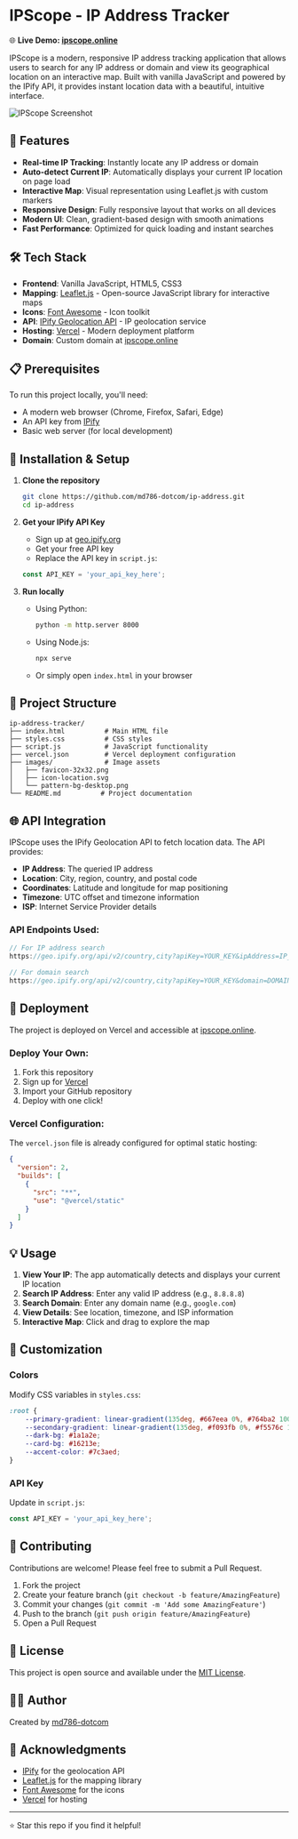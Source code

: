 # IPScope - IP Address Tracker

🌐 **Live Demo: [ipscope.online](https://ipscope.online)**

IPScope is a modern, responsive IP address tracking application that allows users to search for any IP address or domain and view its geographical location on an interactive map. Built with vanilla JavaScript and powered by the IPify API, it provides instant location data with a beautiful, intuitive interface.

![IPScope Screenshot](images/screenshot.png)

## 🚀 Features

- **Real-time IP Tracking**: Instantly locate any IP address or domain
- **Auto-detect Current IP**: Automatically displays your current IP location on page load
- **Interactive Map**: Visual representation using Leaflet.js with custom markers
- **Responsive Design**: Fully responsive layout that works on all devices
- **Modern UI**: Clean, gradient-based design with smooth animations
- **Fast Performance**: Optimized for quick loading and instant searches

## 🛠️ Tech Stack

- **Frontend**: Vanilla JavaScript, HTML5, CSS3
- **Mapping**: [Leaflet.js](https://leafletjs.com/) - Open-source JavaScript library for interactive maps
- **Icons**: [Font Awesome](https://fontawesome.com/) - Icon toolkit
- **API**: [IPify Geolocation API](https://geo.ipify.org/) - IP geolocation service
- **Hosting**: [Vercel](https://vercel.com/) - Modern deployment platform
- **Domain**: Custom domain at [ipscope.online](https://ipscope.online)

## 📋 Prerequisites

To run this project locally, you'll need:

- A modern web browser (Chrome, Firefox, Safari, Edge)
- An API key from [IPify](https://geo.ipify.org/)
- Basic web server (for local development)

## 🔧 Installation & Setup

1. **Clone the repository**
   ```bash
   git clone https://github.com/md786-dotcom/ip-address.git
   cd ip-address
   ```

2. **Get your IPify API Key**
   - Sign up at [geo.ipify.org](https://geo.ipify.org/)
   - Get your free API key
   - Replace the API key in `script.js`:
   ```javascript
   const API_KEY = 'your_api_key_here';
   ```

3. **Run locally**
   - Using Python:
     ```bash
     python -m http.server 8000
     ```
   - Using Node.js:
     ```bash
     npx serve
     ```
   - Or simply open `index.html` in your browser

## 📁 Project Structure

```
ip-address-tracker/
├── index.html          # Main HTML file
├── styles.css          # CSS styles
├── script.js           # JavaScript functionality
├── vercel.json         # Vercel deployment configuration
├── images/             # Image assets
│   ├── favicon-32x32.png
│   ├── icon-location.svg
│   └── pattern-bg-desktop.png
└── README.md          # Project documentation
```

## 🌐 API Integration

IPScope uses the IPify Geolocation API to fetch location data. The API provides:

- **IP Address**: The queried IP address
- **Location**: City, region, country, and postal code
- **Coordinates**: Latitude and longitude for map positioning
- **Timezone**: UTC offset and timezone information
- **ISP**: Internet Service Provider details

### API Endpoints Used:

```javascript
// For IP address search
https://geo.ipify.org/api/v2/country,city?apiKey=YOUR_KEY&ipAddress=IP_ADDRESS

// For domain search
https://geo.ipify.org/api/v2/country,city?apiKey=YOUR_KEY&domain=DOMAIN_NAME
```

## 🚀 Deployment

The project is deployed on Vercel and accessible at [ipscope.online](https://ipscope.online).

### Deploy Your Own:

1. Fork this repository
2. Sign up for [Vercel](https://vercel.com)
3. Import your GitHub repository
4. Deploy with one click!

### Vercel Configuration:

The `vercel.json` file is already configured for optimal static hosting:

```json
{
  "version": 2,
  "builds": [
    {
      "src": "**",
      "use": "@vercel/static"
    }
  ]
}
```

## 💡 Usage

1. **View Your IP**: The app automatically detects and displays your current IP location
2. **Search IP Address**: Enter any valid IP address (e.g., `8.8.8.8`)
3. **Search Domain**: Enter any domain name (e.g., `google.com`)
4. **View Details**: See location, timezone, and ISP information
5. **Interactive Map**: Click and drag to explore the map

## 🎨 Customization

### Colors
Modify CSS variables in `styles.css`:
```css
:root {
    --primary-gradient: linear-gradient(135deg, #667eea 0%, #764ba2 100%);
    --secondary-gradient: linear-gradient(135deg, #f093fb 0%, #f5576c 100%);
    --dark-bg: #1a1a2e;
    --card-bg: #16213e;
    --accent-color: #7c3aed;
}
```

### API Key
Update in `script.js`:
```javascript
const API_KEY = 'your_api_key_here';
```

## 🤝 Contributing

Contributions are welcome! Please feel free to submit a Pull Request.

1. Fork the project
2. Create your feature branch (`git checkout -b feature/AmazingFeature`)
3. Commit your changes (`git commit -m 'Add some AmazingFeature'`)
4. Push to the branch (`git push origin feature/AmazingFeature`)
5. Open a Pull Request

## 📄 License

This project is open source and available under the [MIT License](LICENSE).

## 👨‍💻 Author

Created by [md786-dotcom](https://github.com/md786-dotcom)

## 🙏 Acknowledgments

- [IPify](https://www.ipify.org/) for the geolocation API
- [Leaflet.js](https://leafletjs.com/) for the mapping library
- [Font Awesome](https://fontawesome.com/) for the icons
- [Vercel](https://vercel.com/) for hosting

---

⭐ Star this repo if you find it helpful!
